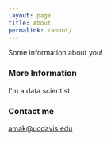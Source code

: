 ```yaml
---
layout: page
title: About
permalink: /about/
---
```


Some information about you!

### More Information

I'm a data scientist. 

### Contact me

[amak@ucdavis.edu](mailto:amak@ucdavis.edu)
